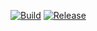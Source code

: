 [![Build](https://img.shields.io/github/actions/workflow/status/aneurinsmith/Logger/build.yml)](https://github.com/aneurinsmith/Logger/actions/workflows/build.yml)
[![Release](https://img.shields.io/github/v/release/aneurinsmith/Logger.svg?style=flat&label=Release)](https://github.com/aneurinsmith/Logger/releases/latest)
